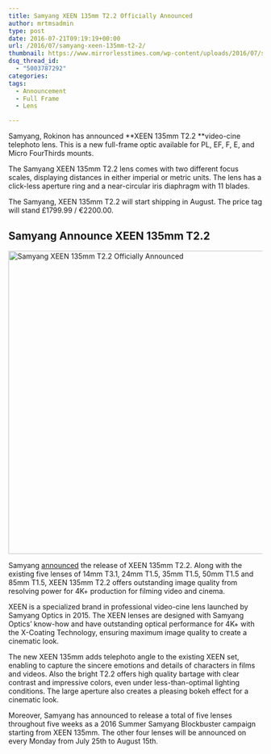```yaml
---
title: Samyang XEEN 135mm T2.2 Officially Announced
author: mrtmsadmin
type: post
date: 2016-07-21T09:19:19+00:00
url: /2016/07/samyang-xeen-135mm-t2-2/
thumbnail: https://www.mirrorlesstimes.com/wp-content/uploads/2016/07/samyang-xeen-135mm-t2-2.png
dsq_thread_id:
  - "5003787292"
categories:
tags:
  - Announcement
  - Full Frame
  - Lens

---
```

Samyang, Rokinon has announced **XEEN 135mm T2.2 **video-cine telephoto lens. This is a new full-frame optic available for PL, EF, F, E, and Micro FourThirds mounts.

The Samyang XEEN 135mm T2.2 lens comes with two different focus scales, displaying distances in either imperial or metric units. The lens has a click-less aperture ring and a near-circular iris diaphragm with 11 blades.

The Samyang, XEEN 135mm T2.2 will start shipping in August. The price tag will stand £1799.99 / €2200.00. <!--more-->

## Samyang Announce XEEN 135mm T2.2

<img class="alignnone wp-image-440 size-full" title="Samyang XEEN 135mm T2.2 Officially Announced" src="https://i2.wp.com/www.mirrorlesstimes.com/wp-content/uploads/2016/07/samyang-xeen-135mm-t2-2.png?resize=600%2C600&#038;ssl=1" alt="Samyang XEEN 135mm T2.2 Officially Announced" width="600" height="600" srcset="https://i2.wp.com/www.mirrorlesstimes.com/wp-content/uploads/2016/07/samyang-xeen-135mm-t2-2.png?w=900&ssl=1 900w, https://i2.wp.com/www.mirrorlesstimes.com/wp-content/uploads/2016/07/samyang-xeen-135mm-t2-2.png?resize=150%2C150&ssl=1 150w, https://i2.wp.com/www.mirrorlesstimes.com/wp-content/uploads/2016/07/samyang-xeen-135mm-t2-2.png?resize=300%2C300&ssl=1 300w, https://i2.wp.com/www.mirrorlesstimes.com/wp-content/uploads/2016/07/samyang-xeen-135mm-t2-2.png?resize=768%2C768&ssl=1 768w, https://i2.wp.com/www.mirrorlesstimes.com/wp-content/uploads/2016/07/samyang-xeen-135mm-t2-2.png?resize=60%2C60&ssl=1 60w" sizes="(max-width: 600px) 100vw, 600px" data-recalc-dims="1" /> 

Samyang <a href="http://www.xeenglobal.com" target="_blank">announced</a> the release of XEEN 135mm T2.2. Along with the existing five lenses of 14mm T3.1, 24mm T1.5, 35mm T1.5, 50mm T1.5 and 85mm T1.5, XEEN 135mm T2.2 offers outstanding image quality from resolving power for 4K+ production for filming video and cinema.

XEEN is a specialized brand in professional video-cine lens launched by Samyang Optics in 2015. The XEEN lenses are designed with Samyang Optics&#8217; know-how and have outstanding optical performance for 4K+ with the X-Coating Technology, ensuring maximum image quality to create a cinematic look.

The new XEEN 135mm adds telephoto angle to the existing XEEN set, enabling to capture the sincere emotions and details of characters in films and videos. Also the bright T2.2 offers high quality bartage with clear contrast and impressive colors, even under less-than-optimal lighting conditions. The large aperture also creates a pleasing bokeh effect for a cinematic look.

Moreover, Samyang has announced to release a total of five lenses throughout five weeks as a 2016 Summer Samyang Blockbuster campaign starting from XEEN 135mm. The other four lenses will be announced on every Monday from July 25th to August 15th.